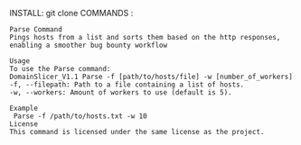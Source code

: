 INSTALL:
	git clone 
COMMANDS :

    Parse Command
    Pings hosts from a list and sorts them based on the http responses,
	enabling a smoother bug bounty workflow

    Usage
    To use the Parse command:
    DomainSlicer_V1.1 Parse -f [path/to/hosts/file] -w [number_of_workers]
    -f, --filepath: Path to a file containing a list of hosts.
    -w, --workers: Amount of workers to use (default is 5).
    
    Example
     Parse -f /path/to/hosts.txt -w 10
    License
    This command is licensed under the same license as the project.



    
